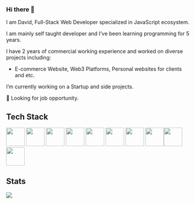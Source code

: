 ### Hi there 👋

I am David, Full-Stack Web Developer specialized in JavaScript ecosystem. 

I am mainly self taught developer and I've been learning programming for 5 years.

I have 2 years of commercial working experience and worked on diverse projects including:

- E-commerce Website, Web3 Platforms, Personal websites for clients and etc.

I’m currently working on a Startup and side projects.

🔭 Looking for job opportunity.

## Tech Stack
<img src="https://cdn.jsdelivr.net/gh/devicons/devicon/icons/react/react-original.svg" width="50"/> <img 
src="https://cdn.jsdelivr.net/gh/devicons/devicon/icons/typescript/typescript-original.svg" width="50"/> <img 
src="https://cdn.jsdelivr.net/gh/devicons/devicon/icons/nodejs/nodejs-original.svg" width="50"/> <img 
src="https://cdn.jsdelivr.net/gh/devicons/devicon/icons/nestjs/nestjs-plain.svg" width="50"/> <img 
src="https://cdn.jsdelivr.net/gh/devicons/devicon/icons/rails/rails-plain-wordmark.svg" width="50"/> <img 
src="https://cdn.jsdelivr.net/gh/devicons/devicon/icons/postgresql/postgresql-original.svg" width="50"/> <img 
src="https://cdn.jsdelivr.net/gh/devicons/devicon/icons/redis/redis-plain.svg" width="50"/> <img 
src="https://cdn.jsdelivr.net/gh/devicons/devicon/icons/elixir/elixir-original.svg" width="50"/><img 
src="https://cdn.jsdelivr.net/gh/devicons/devicon/icons/docker/docker-plain.svg" width="50"/> <img 
src="https://cdn.jsdelivr.net/gh/devicons/devicon/icons/nginx/nginx-original.svg" width="50"/>
          
          


## Stats
<picture>
    <source media="(prefers-color-scheme: dark)" srcset="https://streak-stats.demolab.com?user=David-Koshkadze&theme=dark" />
    <img src="https://streak-stats.demolab.com?user=David-Koshkadze&theme=default" />
</picture>

